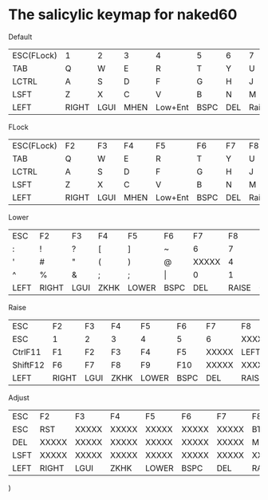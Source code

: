 # The salicylic keymap for naked60

Default<br>
<table>
<tr>
<td>ESC(FLock)</td>
<td>1</td>
<td>2</td>
<td>3</td>
<td>4</td>
<td>5</td>
<td>6</td>
<td>7</td>
<td>8</td>
<td>9</td>
<td>0</td>
<td>BSPC</td>
</tr><tr>
<td>TAB</td>
<td>Q</td>
<td>W</td>
<td>E</td>
<td>R</td>
<td>T</td>
<td>Y</td>
<td>U</td>
<td>I</td>
<td>O</td>
<td>P</td>
<td>[</td>
</tr><tr>
<td>LCTRL</td>
<td>A</td>
<td>S</td>
<td>D</td>
<td>F</td>
<td>G</td>
<td>H</td>
<td>J</td>
<td>K</td>
<td>L</td>
<td>-</td>
<td>]</td>
</tr><tr>
<td>LSFT</td>
<td>Z</td>
<td>X</td>
<td>C</td>
<td>V</td>
<td>B</td>
<td>N</td>
<td>M</td>
<td>,</td>
<td>.</td>
<td>/</td>
<td>\</td>
</tr><tr>
<td>LEFT</td>
<td>RIGHT</td>
<td>LGUI</td>
<td>MHEN</td>
<td>Low+Ent</td>
<td>BSPC</td>
<td>DEL</td>
<td>Rai+SPC</td>
<td>HENK</td>
<td>LALT</td>
<td>UP</td>
<td>DOWN</td>
</tr>
</table>


FLock<br>
<table>
<tr>
<td>ESC(FLock)</td>
<td>F2</td>
<td>F3</td>
<td>F4</td>
<td>F5</td>
<td>F6</td>
<td>F7</td>
<td>F8</td>
<td>F9</td>
<td>F10</td>
<td>F11</td>
<td>F12</td>
</tr><tr>
<td>TAB</td>
<td>Q</td>
<td>W</td>
<td>E</td>
<td>R</td>
<td>T</td>
<td>Y</td>
<td>U</td>
<td>I</td>
<td>O</td>
<td>P</td>
<td>[</td>
</tr><tr>
<td>LCTRL</td>
<td>A</td>
<td>S</td>
<td>D</td>
<td>F</td>
<td>G</td>
<td>H</td>
<td>J</td>
<td>K</td>
<td>L</td>
<td>-</td>
<td>]</td>
</tr><tr>
<td>LSFT</td>
<td>Z</td>
<td>X</td>
<td>C</td>
<td>V</td>
<td>B</td>
<td>N</td>
<td>M</td>
<td>,</td>
<td>.</td>
<td>/</td>
<td>\</td>
</tr><tr>
<td>LEFT</td>
<td>RIGHT</td>
<td>LGUI</td>
<td>MHEN</td>
<td>Low+Ent</td>
<td>BSPC</td>
<td>DEL</td>
<td>Rai+SPC</td>
<td>HENK</td>
<td>LALT</td>
<td>UP</td>
<td>DOWN</td>
</tr>
</table>


Lower<br>
<table>
<tr>
<td>ESC</td>
<td>F2</td>
<td>F3</td>
<td>F4</td>
<td>F5</td>
<td>F6</td>
<td>F7</td>
<td>F8</td>
<td>F9</td>
<td>F10</td>
<td>F11</td>
<td>F12</td>
</tr><tr>
<td>:</td>
<td>!</td>
<td>?</td>
<td>[</td>
<td>]</td>
<td>~</td>
<td>6</td>
<td>7</td>
<td>8</td>
<td>9</td>
<td>*</td>
<td>/</td>
</tr><tr>
<td>'</td>
<td>#</td>
<td>"</td>
<td>(</td>
<td>)</td>
<td>@</td>
<td>XXXXX</td>
<td>4</td>
<td>5</td>
<td>6</td>
<td>-</td>
<td>=</td>
</tr><tr>
<td>^</td>
<td>%</td>
<td>&</td>
<td>;</td>
<td>;</td>
<td>|</td>
<td>0</td>
<td>1</td>
<td>2</td>
<td>3</td>
<td>+</td>
<td>ENT</td>
</tr><tr>
<td>LEFT</td>
<td>RIGHT</td>
<td>LGUI</td>
<td>ZKHK</td>
<td>LOWER</td>
<td>BSPC</td>
<td>DEL</td>
<td>RAISE</td>
<td>0</td>
<td>DOT</td>
<td>UP</td>
<td>DOWN</td>
</tr>
</table>


Raise<br>
<table>
<tr>
<td>ESC</td>
<td>F2</td>
<td>F3</td>
<td>F4</td>
<td>F5</td>
<td>F6</td>
<td>F7</td>
<td>F8</td>
<td>F9</td>
<td>F10</td>
<td>F11</td>
<td>F12</td>
</tr><tr>
<td>ESC</td>
<td>1</td>
<td>2</td>
<td>3</td>
<td>4</td>
<td>5</td>
<td>6</td>
<td>XXXXX</td>
<td>UP</td>
<td>XXXXX</td>
<td>PGUP</td>
<td>BSPC</td>
</tr><tr>
<td>CtrlF11</td>
<td>F1</td>
<td>F2</td>
<td>F3</td>
<td>F4</td>
<td>F5</td>
<td>XXXXX</td>
<td>LEFT</td>
<td>DOWN</td>
<td>RIGHT</td>
<td>LSFT</td>
<td>ENT</td>
</tr><tr>
<td>ShiftF12</td>
<td>F6</td>
<td>F7</td>
<td>F8</td>
<td>F9</td>
<td>F10</td>
<td>XXXXX</td>
<td>XXXXX</td>
<td>XXXXX</td>
<td>XXXXX</td>
<td>PGDN</td>
<td>XXXXX</td>
</tr><tr>
<td>LEFT</td>
<td>RIGHT</td>
<td>LGUI</td>
<td>ZKHK</td>
<td>LOWER</td>
<td>BSPC</td>
<td>DEL</td>
<td>RAISE</td>
<td>0</td>
<td>DOT</td>
<td>UP</td>
<td>DOWN</td>
</tr>
</table>


Adjust<br>
<table>
<tr>
<td>ESC</td>
<td>F2</td>
<td>F3</td>
<td>F4</td>
<td>F5</td>
<td>F6</td>
<td>F7</td>
<td>F8</td>
<td>F9</td>
<td>F10</td>
<td>F11</td>
<td>F12</td>
</tr><tr>
<td>ESC</td>
<td>RST</td>
<td>XXXXX</td>
<td>XXXXX</td>
<td>XXXXX</td>
<td>XXXXX</td>
<td>XXXXX</td>
<td>BTN1</td>
<td>MS_U</td>
<td>BTN2</td>
<td>XXXXX</td>
<td>Alt+PSCR</td>
</tr><tr>
<td>DEL</td>
<td>XXXXX</td>
<td>XXXXX</td>
<td>XXXXX</td>
<td>XXXXX</td>
<td>XXXXX</td>
<td>XXXXX</td>
<td>MS_L</td>
<td>MS_D</td>
<td>MS_R</td>
<td>XXXXX</td>
<td>PSCR</td>
</tr><tr>
<td>LSFT</td>
<td>XXXXX</td>
<td>XXXXX</td>
<td>XXXXX</td>
<td>XXXXX</td>
<td>XXXXX</td>
<td>XXXXX</td>
<td>XXXXX</td>
<td>XXXXX</td>
<td>XXXXX</td>
<td>XXXXX</td>
<td>C+A+D</td>
</tr><tr>
<td>LEFT</td>
<td>RIGHT</td>
<td>LGUI</td>
<td>ZKHK</td>
<td>LOWER</td>
<td>BSPC</td>
<td>DEL</td>
<td>RAISE</td>
<td>0</td>
<td>DOT</td>
<td>UP</td>
<td>DOWN</td>
</tr>
</table>

)
